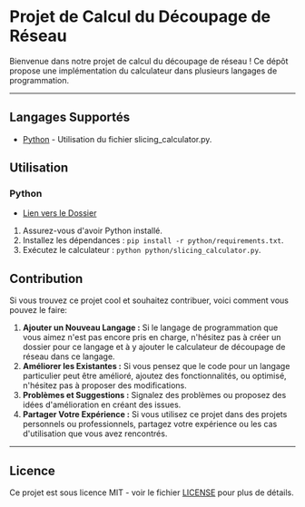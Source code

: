 # Projet de Calcul du Découpage de Réseau

Bienvenue dans notre projet de calcul du découpage de réseau ! Ce dépôt propose une implémentation du calculateur dans plusieurs langages de programmation.

---

## Langages Supportés

- [Python](#python) - Utilisation du fichier slicing_calculator.py.

## Utilisation

### Python

- [Lien vers le Dossier](/Python)
1. Assurez-vous d'avoir Python installé.
2. Installez les dépendances : `pip install -r python/requirements.txt`.
3. Exécutez le calculateur : `python python/slicing_calculator.py`.


## Contribution

Si vous trouvez ce projet cool et souhaitez contribuer, voici comment vous pouvez le faire:

1. **Ajouter un Nouveau Langage :** Si le langage de programmation que vous aimez n'est pas encore pris en charge, n'hésitez pas à créer un dossier pour ce langage et à y ajouter le calculateur de découpage de réseau dans ce langage.
2. **Améliorer les Existantes :** Si vous pensez que le code pour un langage particulier peut être amélioré, ajoutez des fonctionnalités, ou optimisé, n'hésitez pas à proposer des modifications.
3. **Problèmes et Suggestions :** Signalez des problèmes ou proposez des idées d'amélioration en créant des issues.
4. **Partager Votre Expérience :** Si vous utilisez ce projet dans des projets personnels ou professionnels, partagez votre expérience ou les cas d'utilisation que vous avez rencontrés.


---
## Licence

Ce projet est sous licence MIT - voir le fichier [LICENSE](LICENSE) pour plus de détails.
